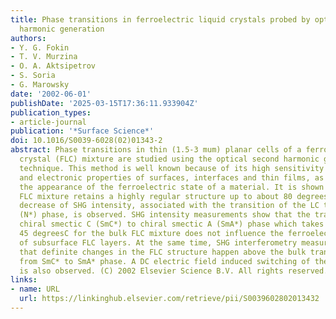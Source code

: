 ```yaml
---
title: Phase transitions in ferroelectric liquid crystals probed by optical second
  harmonic generation
authors:
- Y. G. Fokin
- T. V. Murzina
- O. A. Aktsipetrov
- S. Soria
- G. Marowsky
date: '2002-06-01'
publishDate: '2025-03-15T17:36:11.933904Z'
publication_types:
- article-journal
publication: '*Surface Science*'
doi: 10.1016/S0039-6028(02)01343-2
abstract: Phase transitions in thin (1.5-3 mum) planar cells of a ferroelectric liquid
  crystal (FLC) mixture are studied using the optical second harmonic generation (SHG)
  technique. This method is well known because of its high sensitivity to the structural
  and electronic properties of surfaces, interfaces and thin films, as well as to
  the appearance of the ferroelectric state of a material. It is shown that the studied
  FLC mixture retains a highly regular structure up to about 80 degreesC, when a sharp
  decrease of SHG intensity, associated with the transition of the LC to the nonpolar
  (N*) phase, is observed. SHG intensity measurements show that the transition from
  chiral smectic C (SmC*) to chiral smectic A (SmA*) phase which takes place at about
  45 degreesC for the bulk FLC mixture does not influence the ferroelectric state
  of subsurface FLC layers. At the same time, SHG interferometry measurements show
  that definite changes in the FLC structure happen above the bulk transition temperature
  from SmC* to SmA* phase. A DC electric field induced switching of the FLC cells
  is also observed. (C) 2002 Elsevier Science B.V. All rights reserved.
links:
- name: URL
  url: https://linkinghub.elsevier.com/retrieve/pii/S0039602802013432
---
```

